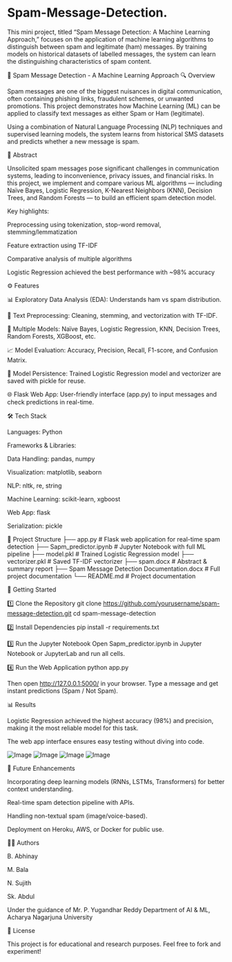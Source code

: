 # Spam-Message-Detection.
This mini project, titled “Spam Message Detection: A Machine Learning Approach,” focuses on the application of machine learning algorithms to distinguish between spam and legitimate (ham) messages. By training models on historical datasets of labelled messages, the system can learn the distinguishing characteristics of spam content.


📩 Spam Message Detection - A Machine Learning Approach
🔍 Overview

Spam messages are one of the biggest nuisances in digital communication, often containing phishing links, fraudulent schemes, or unwanted promotions. This project demonstrates how Machine Learning (ML) can be applied to classify text messages as either Spam or Ham (legitimate).

Using a combination of Natural Language Processing (NLP) techniques and supervised learning models, the system learns from historical SMS datasets and predicts whether a new message is spam.

🧾 Abstract

Unsolicited spam messages pose significant challenges in communication systems, leading to inconvenience, privacy issues, and financial risks. In this project, we implement and compare various ML algorithms — including Naïve Bayes, Logistic Regression, K-Nearest Neighbors (KNN), Decision Trees, and Random Forests — to build an efficient spam detection model.

Key highlights:

Preprocessing using tokenization, stop-word removal, stemming/lemmatization

Feature extraction using TF-IDF

Comparative analysis of multiple algorithms

Logistic Regression achieved the best performance with ~98% accuracy

⚙️ Features

📊 Exploratory Data Analysis (EDA): Understands ham vs spam distribution.

🧹 Text Preprocessing: Cleaning, stemming, and vectorization with TF-IDF.

🤖 Multiple Models: Naïve Bayes, Logistic Regression, KNN, Decision Trees, Random Forests, XGBoost, etc.

📈 Model Evaluation: Accuracy, Precision, Recall, F1-score, and Confusion Matrix.

💾 Model Persistence: Trained Logistic Regression model and vectorizer are saved with pickle for reuse.

🌐 Flask Web App: User-friendly interface (app.py) to input messages and check predictions in real-time.


🛠️ Tech Stack

Languages: Python

Frameworks & Libraries:

Data Handling: pandas, numpy

Visualization: matplotlib, seaborn

NLP: nltk, re, string

Machine Learning: scikit-learn, xgboost

Web App: flask

Serialization: pickle

📂 Project Structure
├── app.py                          # Flask web application for real-time spam detection
├── Sapm_predictor.ipynb            # Jupyter Notebook with full ML pipeline
├── model.pkl                       # Trained Logistic Regression model
├── vectorizer.pkl                  # Saved TF-IDF vectorizer
├── spam.docx                       # Abstract & summary report
├── Spam Message Detection Documentation.docx  # Full project documentation
└── README.md                       # Project documentation


🚀 Getting Started

1️⃣ Clone the Repository
git clone https://github.com/yourusername/spam-message-detection.git
cd spam-message-detection

2️⃣ Install Dependencies
pip install -r requirements.txt

3️⃣ Run the Jupyter Notebook
Open Sapm_predictor.ipynb in Jupyter Notebook or JupyterLab and run all cells.

4️⃣ Run the Web Application
python app.py

Then open http://127.0.0.1:5000/ in your browser.
Type a message and get instant predictions (Spam / Not Spam).

📊 Results

Logistic Regression achieved the highest accuracy (98%) and precision, making it the most reliable model for this task.

The web app interface ensures easy testing without diving into code.

![Image](https://github.com/user-attachments/assets/8297b3d1-0606-47d5-bb60-604ad89bf501)
![Image](https://github.com/user-attachments/assets/5c9b4f8f-8463-43bc-9ac4-a2eb3c1b670c)
![Image](https://github.com/user-attachments/assets/404297bc-4f59-496c-9fdf-2484b9586396)
![Image](https://github.com/user-attachments/assets/9f6a1514-efa6-44f9-bc6a-e82b75c5fb70)




📌 Future Enhancements

Incorporating deep learning models (RNNs, LSTMs, Transformers) for better context understanding.

Real-time spam detection pipeline with APIs.

Handling non-textual spam (image/voice-based).

Deployment on Heroku, AWS, or Docker for public use.

👨‍💻 Authors

B. Abhinay

M. Bala

N. Sujith

Sk. Abdul

Under the guidance of Mr. P. Yugandhar Reddy
Department of AI & ML, Acharya Nagarjuna University

📜 License

This project is for educational and research purposes. Feel free to fork and experiment!
